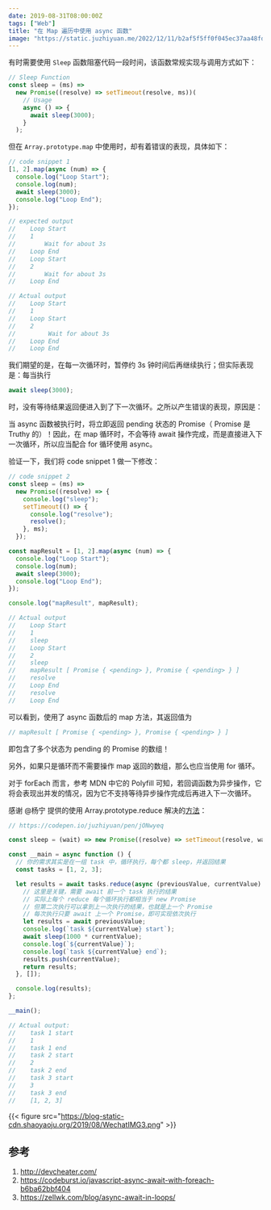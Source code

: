 ```yaml
---
date: 2019-08-31T08:00:00Z
tags: ["Web"]
title: "在 Map 遍历中使用 async 函数"
image: "https://static.juzhiyuan.me/2022/12/11/b2af5f5ff0f045ec37aa48fd88564d9b.png?format=webp"
---
```



有时需要使用 `Sleep` 函数阻塞代码一段时间，该函数常规实现与调用方式如下：

```js
// Sleep Function
const sleep = (ms) =>
  new Promise((resolve) => setTimeout(resolve, ms))(
    // Usage
    async () => {
      await sleep(3000);
    }
  );

```

但在 `Array.prototype.map` 中使用时，却有着错误的表现，具体如下：

```js
// code snippet 1
[1, 2].map(async (num) => {
  console.log("Loop Start");
  console.log(num);
  await sleep(3000);
  console.log("Loop End");
});

// expected output
//    Loop Start
//    1
//        Wait for about 3s
//    Loop End
//    Loop Start
//    2
//        Wait for about 3s
//    Loop End

// Actual output
//    Loop Start
//    1
//    Loop Start
//    2
//         Wait for about 3s
//    Loop End
//    Loop End

```

我们期望的是，在每一次循环时，暂停约 3s 钟时间后再继续执行；但实际表现是：每当执行

```js
await sleep(3000);
```

时，没有等待结果返回便进入到了下一次循环。之所以产生错误的表现，原因是：

当 async 函数被执行时，将立即返回 pending 状态的 Promise（ Promise 是 Truthy 的）！因此，在 map 循环时，不会等待 await 操作完成，而是直接进入下一次循环，所以应当配合 for 循环使用 async。

验证一下，我们将 code snippet 1 做一下修改：

```js
// code snippet 2
const sleep = (ms) =>
  new Promise((resolve) => {
    console.log("sleep");
    setTimeout(() => {
      console.log("resolve");
      resolve();
    }, ms);
  });

const mapResult = [1, 2].map(async (num) => {
  console.log("Loop Start");
  console.log(num);
  await sleep(3000);
  console.log("Loop End");
});

console.log("mapResult", mapResult);

// Actual output
//    Loop Start
//    1
//    sleep
//    Loop Start
//    2
//    sleep
//    mapResult [ Promise { <pending> }, Promise { <pending> } ]
//    resolve
//    Loop End
//    resolve
//    Loop End

```

可以看到，使用了 async 函数后的 map 方法，其返回值为

```js
// mapResult [ Promise { <pending> }, Promise { <pending> } ]

```

即包含了多个状态为 pending 的 Promise 的数组！

另外，如果只是循环而不需要操作 map 返回的数组，那么也应当使用 for 循环。

对于 forEach 而言，参考 MDN 中它的 Polyfill 可知，若回调函数为异步操作，它将会表现出并发的情况，因为它不支持等待异步操作完成后再进入下一次循环。

感谢 @杨宁 提供的使用 Array.prototype.reduce 解决的[方法](https://codepen.io/juzhiyuan/pen/jONwyeq)：

```js
// https://codepen.io/juzhiyuan/pen/jONwyeq

const sleep = (wait) => new Promise((resolve) => setTimeout(resolve, wait));

const __main = async function () {
  // 你的需求其实是在一组 task 中，循环执行，每个都 sleep，并返回结果
  const tasks = [1, 2, 3];

  let results = await tasks.reduce(async (previousValue, currentValue) => {
    // 这里是关键，需要 await 前一个 task 执行的结果
    // 实际上每个 reduce 每个循环执行都相当于 new Promise
    // 但第二次执行可以拿到上一次执行的结果，也就是上一个 Promise
    // 每次执行只要 await 上一个 Promise，即可实现依次执行
    let results = await previousValue;
    console.log(`task ${currentValue} start`);
    await sleep(1000 * currentValue);
    console.log(`${currentValue}`);
    console.log(`task ${currentValue} end`);
    results.push(currentValue);
    return results;
  }, []);

  console.log(results);
};

__main();

// Actual output:
//    task 1 start
//    1
//    task 1 end
//    task 2 start
//    2
//    task 2 end
//    task 3 start
//    3
//    task 3 end
//    [1, 2, 3]

```

{{< figure src="https://blog-static-cdn.shaoyaoju.org/2019/08/WechatIMG3.png" >}}

## 参考

1. http://devcheater.com/
2. https://codeburst.io/javascript-async-await-with-foreach-b6ba62bbf404
3. https://zellwk.com/blog/async-await-in-loops/


